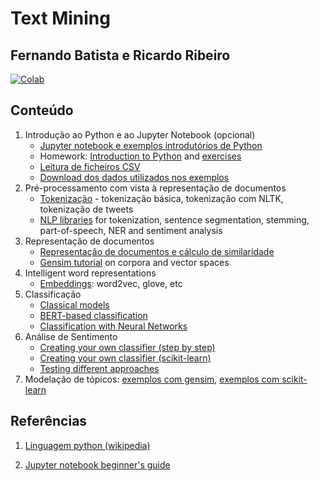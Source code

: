 # Text Mining
## Fernando Batista e Ricardo Ribeiro

[![Colab](https://colab.research.google.com/assets/colab-badge.svg)](https://colab.research.google.com/github/fmmb/Text-Mining/blob/main/aulas.ipynb)

## Conteúdo

1. Introdução ao Python e ao Jupyter Notebook (opcional)
    * [Jupyter notebook e exemplos introdutórios de Python](./aulas/jupyter_notebooks.ipynb)
    * Homework: [Introduction to Python](./aulas/01-intro-python.ipynb) and [exercises](./aulas/01-intro-python-hw.ipynb)
    * [Leitura de ficheiros CSV](./aulas/read_csv_files.ipynb)
    * [Download dos dados utilizados nos exemplos](./aulas/using-tm-data.ipynb)
2. Pré-processamento com vista à representação de documentos
    * [Tokenização](./aulas/tokenization.ipynb) - tokenização básica, tokenização com NLTK, tokenização de tweets
    * [NLP libraries](./aulas/nlp_tm_python.ipynb) for tokenization, sentence segmentation, stemming, part-of-speech, NER and sentiment analysis
3. Representação de documentos
    * [Representação de documentos e cálculo de similaridade](./aulas/document_representation.ipynb)
    * [Gensim tutorial](./aulas/gensim_corpora_and_vector_spaces.ipynb) on corpora and vector spaces 
4. Intelligent word representations
    * [Embeddings](./aulas/embeddings.ipynb): word2vec, glove, etc
5. Classificação
    * [Classical models](./aulas/classification.ipynb)
    * [BERT-based classification](./aulas/BERT_based_classification.ipynb)
    * [Classification with Neural Networks](./aulas/nn.ipynb)
6. Análise de Sentimento
    * [Creating your own classifier (step by step)](./aulas/SA-features.ipynb)
    * [Creating your own classifier (scikit-learn)](./aulas/SA-sklearn.ipynb)
    * [Testing different approaches](./aulas/sa-strategies.ipynb)
7. Modelação de tópicos: [exemplos com gensim](./aulas/topic_modelling.ipynb), [exemplos com scikit-learn](./aulas/topic_modeling_scikit_learn.ipynb)


## Referências

1. [Linguagem python (wikipedia)](https://en.wikipedia.org/wiki/Python_%28programming_language%29)

2. [Jupyter notebook beginner's guide](http://jupyter-notebook-beginner-guide.readthedocs.org/en/latest/)
